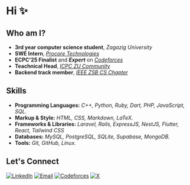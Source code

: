 # Hi ✨
## **Who am I?**
- **3rd year computer science student**, *Zagazig University*
- **SWE Intern**, [*Procore Technologies*](https://www.procore.com/en-ae)
- **ECPC'25 Finalist** and ***Expert*** on [*Codeforces*](https://codeforces.com/profile/r6mez)
- **Teachnical Head**, [*ICPC ZU Community*](icpczagazig.com)
- **Backend track member**, [*IEEE ZSB CS Chapter*](https://ieee-zsb.org/)

## Skills  

- **Programming Languages:** *C++, Python, Ruby, Dart, PHP, JavaScript, SQL.*
- **Markup & Style:** *HTML, CSS, Markdown, LaTeX.*
- **Frameworks & Libraries:** *Laravel, Rails, ExpressJS, NestJS, Flutter, React, Tailwind CSS*
- **Databases:** *MySQL, PostgreSQL, SQLite, Supabase, MongoDB.*
- **Tools:** *Git, GitHub, Linux.*  

## Let's Connect

[![LinkedIn](https://img.shields.io/badge/LinkedIn-%230077B5.svg?style=for-the-badge&logo=linkedin&logoColor=white)](https://www.linkedin.com/in/r6mez/)  [![Email](https://img.shields.io/badge/Email-%23D14836.svg?style=for-the-badge&logo=gmail&logoColor=white)](mailto:iramezdev@gmail.com)   [![Codeforces](https://img.shields.io/badge/Codeforces-%231F8ACB.svg?style=for-the-badge&logo=codeforces&logoColor=white)](https://codeforces.com/profile/r6mez)   [![X](https://img.shields.io/badge/X-%2312100E.svg?style=for-the-badge&logo=x&logoColor=white)](https://x.com/R6mezMedhat)
